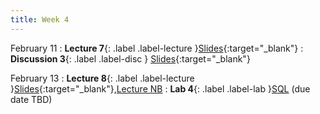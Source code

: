 ```yaml
---
title: Week 4
---
```


February 11
: **Lecture 7**{: .label .label-lecture }[Slides](){:target="_blank"}
: **Discussion 3**{: .label .label-disc } [Slides](){:target="_blank"}


February 13
: **Lecture 8**{: .label .label-lecture }[Slides](){:target="_blank"},[Lecture NB]()
: **Lab 4**{: .label .label-lab }[SQL]() (due date TBD)
